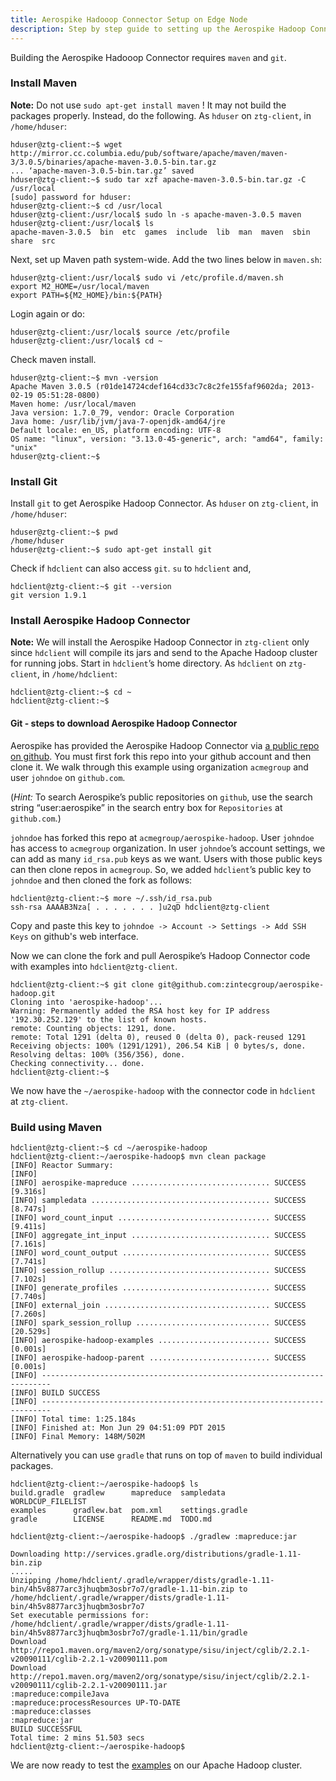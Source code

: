 ```yaml
---
title: Aerospike Hadooop Connector Setup on Edge Node
description: Step by step guide to setting up the Aerospike Hadoop Connector on the Edge Node
---
```


Building the Aerospike Hadooop Connector requires `maven` and `git`.

### Install Maven

**Note:** Do not use `sudo apt-get install maven` ! It may not build the packages properly.
Instead, do the following. As `hduser` on `ztg-client`, in `/home/hduser`:  

```asciidoc
hduser@ztg-client:~$ wget http://mirror.cc.columbia.edu/pub/software/apache/maven/maven-3/3.0.5/binaries/apache-maven-3.0.5-bin.tar.gz
... ‘apache-maven-3.0.5-bin.tar.gz’ saved 
hduser@ztg-client:~$ sudo tar xzf apache-maven-3.0.5-bin.tar.gz -C /usr/local
[sudo] password for hduser: 
hduser@ztg-client:~$ cd /usr/local
hduser@ztg-client:/usr/local$ sudo ln -s apache-maven-3.0.5 maven
hduser@ztg-client:/usr/local$ ls
apache-maven-3.0.5  bin  etc  games  include  lib  man  maven  sbin  share  src
```
Next, set up Maven path system-wide. Add the two lines below in `maven.sh`:

```asciidoc
hduser@ztg-client:/usr/local$ sudo vi /etc/profile.d/maven.sh
export M2_HOME=/usr/local/maven
export PATH=${M2_HOME}/bin:${PATH}
```

Login again or do:

```asciidoc
hduser@ztg-client:/usr/local$ source /etc/profile
hduser@ztg-client:/usr/local$ cd ~
```

Check maven install.

```asciidoc
hduser@ztg-client:~$ mvn -version
Apache Maven 3.0.5 (r01de14724cdef164cd33c7c8c2fe155faf9602da; 2013-02-19 05:51:28-0800)
Maven home: /usr/local/maven
Java version: 1.7.0_79, vendor: Oracle Corporation
Java home: /usr/lib/jvm/java-7-openjdk-amd64/jre
Default locale: en_US, platform encoding: UTF-8
OS name: "linux", version: "3.13.0-45-generic", arch: "amd64", family: "unix"
hduser@ztg-client:~$
```

### Install Git
Install `git` to get Aerospike Hadoop Connector.
As `hduser` on `ztg-client`, in `/home/hduser`:

```asciidoc
hduser@ztg-client:~$ pwd
/home/hduser
hduser@ztg-client:~$ sudo apt-get install git
```

Check if `hdclient` can also access `git`. `su` to `hdclient` and,

```asciidoc
hdclient@ztg-client:~$ git --version
git version 1.9.1
```

### Install Aerospike Hadoop Connector

**Note:** We will install the Aerospike Hadoop Connector in `ztg-client` only since `hdclient` will compile its jars and send to the Apache Hadoop cluster for running jobs.
Start in `hdclient`’s home directory.
As `hdclient` on `ztg-client`, in `/home/hdclient`:

```asciidoc
hdclient@ztg-client:~$ cd ~
hdclient@ztg-client:~$
```

#### Git - steps to download Aerospike Hadoop Connector
Aerospike has provided the Aerospike Hadoop Connector via [a public repo on github](https://github.com/aerospike/aerospike-hadoop). 
You must first fork this repo into your github account and then clone it. 
We walk through this example using organization `acmegroup` and user `johndoe` on `github.com`.

(*Hint:* To search Aerospike’s public repositories on `github`, use the search string “user:aerospike” in the search entry box for `Repositories` at `github.com`.)


`johndoe` has forked this repo at `acmegroup/aerospike-hadoop`.  User `johndoe` has access to `acmegroup` organization.  In user `johndoe`’s account settings, we can add as many `id_rsa.pub` keys as we want. Users with those public keys can then clone repos in `acmegroup`. So, we added `hdclient`’s public key to `johndoe` and then cloned the fork as follows:

```asciidoc
hdclient@ztg-client:~$ more ~/.ssh/id_rsa.pub
ssh-rsa AAAAB3Nza[ . . . . . . . ]u2qD hdclient@ztg-client
```
Copy and paste this key to `johndoe -> Account -> Settings -> Add SSH Keys` on github's web interface.

Now we can clone the fork and pull Aerospike’s Hadoop Connector code with examples into `hdclient@ztg-client`.

```asciidoc
hdclient@ztg-client:~$ git clone git@github.com:zintecgroup/aerospike-hadoop.git
Cloning into 'aerospike-hadoop'...
Warning: Permanently added the RSA host key for IP address '192.30.252.129' to the list of known hosts.
remote: Counting objects: 1291, done.
remote: Total 1291 (delta 0), reused 0 (delta 0), pack-reused 1291
Receiving objects: 100% (1291/1291), 206.54 KiB | 0 bytes/s, done.
Resolving deltas: 100% (356/356), done.
Checking connectivity... done.
hdclient@ztg-client:~$
```

We now have the `~/aerospike-hadoop` with the connector code in `hdclient` at `ztg-client`.

### Build using Maven

```asciidoc
hdclient@ztg-client:~$ cd ~/aerospike-hadoop
hdclient@ztg-client:~/aerospike-hadoop$ mvn clean package
[INFO] Reactor Summary:
[INFO] 
[INFO] aerospike-mapreduce ............................... SUCCESS [9.316s]
[INFO] sampledata ........................................ SUCCESS [8.747s]
[INFO] word_count_input .................................. SUCCESS [9.411s]
[INFO] aggregate_int_input ............................... SUCCESS [7.161s]
[INFO] word_count_output ................................. SUCCESS [7.741s]
[INFO] session_rollup .................................... SUCCESS [7.102s]
[INFO] generate_profiles ................................. SUCCESS [7.740s]
[INFO] external_join ..................................... SUCCESS [7.260s]
[INFO] spark_session_rollup .............................. SUCCESS [20.529s]
[INFO] aerospike-hadoop-examples ......................... SUCCESS [0.001s]
[INFO] aerospike-hadoop-parent ........................... SUCCESS [0.001s]
[INFO] ------------------------------------------------------------------------
[INFO] BUILD SUCCESS
[INFO] ------------------------------------------------------------------------
[INFO] Total time: 1:25.184s
[INFO] Finished at: Mon Jun 29 04:51:09 PDT 2015
[INFO] Final Memory: 148M/502M
```

Alternatively you can use `gradle` that runs on top of `maven` to build individual packages.

```asciidoc
hdclient@ztg-client:~/aerospike-hadoop$ ls
build.gradle  gradlew      mapreduce  sampledata       WORLDCUP_FILELIST
examples      gradlew.bat  pom.xml    settings.gradle
gradle        LICENSE      README.md  TODO.md

hdclient@ztg-client:~/aerospike-hadoop$ ./gradlew :mapreduce:jar

Downloading http://services.gradle.org/distributions/gradle-1.11-bin.zip
.....
Unzipping /home/hdclient/.gradle/wrapper/dists/gradle-1.11-bin/4h5v8877arc3jhuqbm3osbr7o7/gradle-1.11-bin.zip to /home/hdclient/.gradle/wrapper/dists/gradle-1.11-bin/4h5v8877arc3jhuqbm3osbr7o7
Set executable permissions for: /home/hdclient/.gradle/wrapper/dists/gradle-1.11-bin/4h5v8877arc3jhuqbm3osbr7o7/gradle-1.11/bin/gradle
Download http://repo1.maven.org/maven2/org/sonatype/sisu/inject/cglib/2.2.1-v20090111/cglib-2.2.1-v20090111.pom
Download http://repo1.maven.org/maven2/org/sonatype/sisu/inject/cglib/2.2.1-v20090111/cglib-2.2.1-v20090111.jar
:mapreduce:compileJava
:mapreduce:processResources UP-TO-DATE
:mapreduce:classes
:mapreduce:jar
BUILD SUCCESSFUL
Total time: 2 mins 51.503 secs
hdclient@ztg-client:~/aerospike-hadoop$
```

We are now ready to test the [examples](/docs/connectors/community/ashadoop/handson/examples.html) on our Apache Hadoop cluster.


